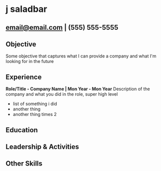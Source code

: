 # j saladbar

## email@email.com | (555) 555-5555


## Objective

Some objective that captures what I can provide a company and what I'm looking for in the future

## Experience
**Role/Title - Company Name | Mon Year - Mon Year**
Description of the company and what you did in the role, super high level
- list of something i did
- another thing
- another thing times 2

## Education


## Leadership & Activities


## Other Skills
